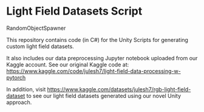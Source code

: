 # Light Field Datasets Script
RandomObjectSpawner

This repository contains code (in C#) for the Unity Scripts for generating custom light field datasets. <br>

It also includes our data preprocessing Jupyter notebook uploaded from our Kaggle account. See our original Kaggle code at: https://www.kaggle.com/code/julesh7/light-field-data-processing-w-pytorch

In addition, visit https://www.kaggle.com/datasets/julesh7/rgb-light-field-dataset to see our light field datasets generated using our novel Unity approach.
